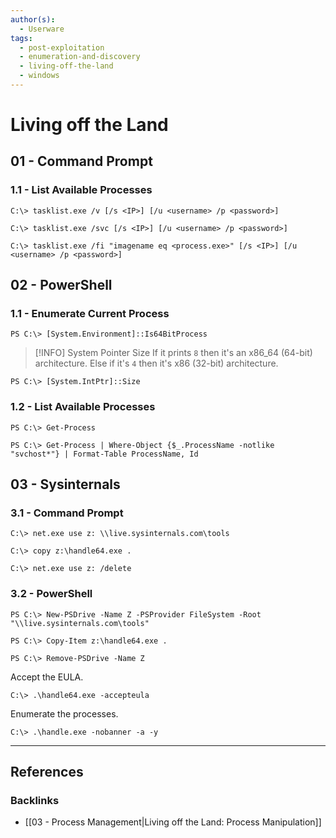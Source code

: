 ```yaml
---
author(s):
  - Userware
tags:
  - post-exploitation
  - enumeration-and-discovery
  - living-off-the-land
  - windows
---
```

# Living off the Land

## 01 - Command Prompt

### 1.1 - List Available Processes

```
C:\> tasklist.exe /v [/s <IP>] [/u <username> /p <password>]

C:\> tasklist.exe /svc [/s <IP>] [/u <username> /p <password>]

C:\> tasklist.exe /fi "imagename eq <process.exe>" [/s <IP>] [/u <username> /p <password>]
```

## 02 - PowerShell

### 1.1 - Enumerate Current Process

```
PS C:\> [System.Environment]::Is64BitProcess
```

> [!INFO] System Pointer Size
> If it prints `8` then it's an x86_64 (64-bit) architecture. Else if it's `4` then it's x86 (32-bit) architecture.

```
PS C:\> [System.IntPtr]::Size
```

### 1.2 - List Available Processes

```
PS C:\> Get-Process

PS C:\> Get-Process | Where-Object {$_.ProcessName -notlike "svchost*"} | Format-Table ProcessName, Id
```

## 03 - Sysinternals

### 3.1 - Command Prompt

```
C:\> net.exe use z: \\live.sysinternals.com\tools

C:\> copy z:\handle64.exe .

C:\> net.exe use z: /delete
```

### 3.2 - PowerShell

```
PS C:\> New-PSDrive -Name Z -PSProvider FileSystem -Root "\\live.sysinternals.com\tools"

PS C:\> Copy-Item z:\handle64.exe .

PS C:\> Remove-PSDrive -Name Z
```

Accept the EULA.

```
C:\> .\handle64.exe -accepteula
```

Enumerate the processes.

```
C:\> .\handle.exe -nobanner -a -y
```

---
## References

### Backlinks

- [[03 - Process Management|Living off the Land: Process Manipulation]]